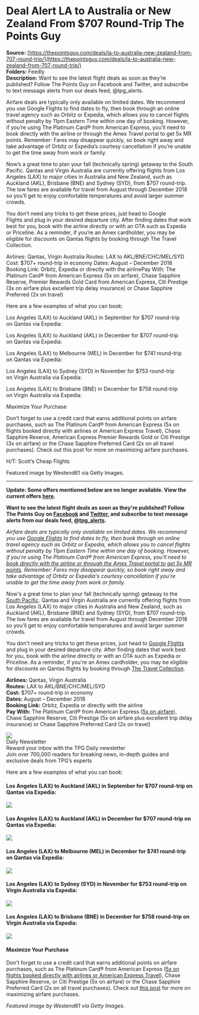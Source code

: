 # Deal Alert LA to Australia or New Zealand From $707 Round-Trip The Points Guy

**Source:** [https://thepointsguy.com/deals/la-to-australia-new-zealand-from-707-round-trip/](https://thepointsguy.com/deals/la-to-australia-new-zealand-from-707-round-trip/)  
**Folders:** Feedly  
**Description:** Want to see the latest flight deals as soon as they’re published? Follow The Points Guy on Facebook and Twitter, and subscribe to text message alerts from our deals feed, @tpg_alerts.

Airfare deals are typically only available on limited dates. We recommend you use Google Flights to find dates to fly, then book through an online travel agency such as Orbitz or Expedia, which allows you to cancel flights without penalty by 11pm Eastern Time within one day of booking. However, if you’re using The Platinum Card® from American Express, you’ll need to book directly with the airline or through the Amex Travel portal to get 5x MR points. Remember: Fares may disappear quickly, so book right away and take advantage of Orbitz or Expedia’s courtesy cancellation if you’re unable to get the time away from work or family.

Now’s a great time to plan your fall (technically spring) getaway to the South Pacific. Qantas and Virgin Australia are currently offering flights from Los Angeles (LAX) to major cities in Australia and New Zealand, such as Auckland (AKL), Brisbane (BNE) and Sydney (SYD), from $707 round-trip. The low fares are available for travel from August through December 2018 so you’ll get to enjoy comfortable temperatures and avoid larger summer crowds.

You don’t need any tricks to get these prices, just head to Google Flights and plug in your desired departure city. After finding dates that work best for you, book with the airline directly or with an OTA such as Expedia or Priceline. As a reminder, if you’re an Amex cardholder, you may be eligible for discounts on Qantas flights by booking through The Travel Collection.

Airlines: Qantas, Virgin Australia
Routes: LAX to AKL/BNE/CHC/MEL/SYD
Cost: $707+ round-trip in economy
Dates: August – December 2018
Booking Link: Orbitz, Expedia or directly with the airlinePay With: The Platinum Card® from American Express (5x on airfare), Chase Sapphire Reserve, Premier Rewards Gold Card from American Express, Citi Prestige (3x on airfare plus excellent trip delay insurance) or Chase Sapphire Preferred (2x on travel)

Here are a few examples of what you can book:

Los Angeles (LAX) to Auckland (AKL) in September for $707 round-trip on Qantas via Expedia:

Los Angeles (LAX) to Auckland (AKL) in December for $707 round-trip on Qantas via Expedia:

Los Angeles (LAX) to Melbourne (MEL) in December for $741 round-trip on Qantas via Expedia:

Los Angeles (LAX) to Sydney (SYD) in November for $753 round-trip on Virgin Australia via Expedia:

Los Angeles (LAX) to Brisbane (BNE) in December for $758 round-trip on Virgin Australia via Expedia:

Maximize Your Purchase

Don’t forget to use a credit card that earns additional points on airfare purchases, such as The Platinum Card® from American Express (5x on flights booked directly with airlines or American Express Travel), Chase Sapphire Reserve, American Express Premier Rewards Gold or Citi Prestige (3x on airfare) or the Chase Sapphire Preferred Card (2x on all travel purchases). Check out this post for more on maximizing airfare purchases.

H/T: Scott’s Cheap Flights

Featured image by Westend61 via Getty Images.


---

<div><p><b>Update: Some offers mentioned below are no longer available. View the current offers <a href="https://thepointsguy.com/credit-cards/best/?tid=post">here</a>.</b></p><p><strong>Want to see the latest flight deals as soon as they're published? Follow The Points Guy on <a href="https://www.facebook.com/thepointsguy">Facebook</a> and <a href="https://twitter.com/thepointsguy">Twitter</a>, and subscribe to text message alerts from our deals feed, @<a href="https://twitter.com/tpg_alerts">tpg_alerts</a>.</strong></p><p><i>Airfare deals are typically only available on limited dates. We recommend you use <a href="https://www.google.com/flights">Google Flights</a> to find dates to fly, then book through an online travel agency such as Orbitz or Expedia, which allows you to cancel flights without penalty by 11pm Eastern Time within one day of booking. However, if you're using The Platinum Card® from American Express, you'll need to <a href="https://thepointsguy.com/credit-cards/reviews/amex-platinum-review/">book directly with the airline or through the Amex Travel portal to get 5x MR points</a>. Remember: Fares may disappear quickly, so book right away and take advantage of Orbitz or Expedia's courtesy cancellation if you're unable to get the time away from work or family.</i></p><p>Now's a great time to plan your fall (technically spring) getaway to the <a href="https://thepointsguy.com/news/tpg-readers-south-pacific-on-points-and-miles/">South Pacific</a>. Qantas and Virgin Australia are currently offering flights from Los Angeles (LAX) to major cities in Australia and New Zealand, such as Auckland (AKL), Brisbane (BNE) and Sydney (SYD), from $707 round-trip. The low fares are available for travel from August through December 2018 so you'll get to enjoy comfortable temperatures and avoid larger summer crowds.</p><p>You don't need any tricks to get these prices, just head to <a href="https://www.google.com/flights/">Google Flights</a> and plug in your desired departure city. After finding dates that work best for you, book with the airline directly or with an OTA such as Expedia or Priceline. As a reminder, if you're an Amex cardholder, you may be eligible for discounts on Qantas flights by booking through <a href="https://thepointsguy.com/news/free-travel-collection-membership-amex-cardholders/">The Travel Collection</a>.</p><p><strong>Airlines: </strong>Qantas, Virgin Australia<br><strong>Routes: </strong>LAX to AKL/BNE/CHC/MEL/SYD<br><strong>Cost:</strong> $707+ round-trip in economy<br><strong>Dates: </strong>August – December 2018<br><strong><b>Booking Link:</b></strong> Orbitz, Expedia or directly with the airline<br><strong>Pay With:</strong> The Platinum Card® from American Express (<a href="https://thepointsguy.com/credit-cards/reviews/amex-platinum-review/">5x on airfare</a>), Chase Sapphire Reserve, Citi Prestige (5x on airfare plus excellent trip delay insurance) or Chase Sapphire Preferred Card (2x on travel)</p><div><picture><img src="https://thepointsguy.com/images/EmailSignUp/daily-dt.svg"></picture><div><div>Daily Newsletter</div><div>Reward your inbox with the TPG Daily newsletter</div><div>Join over 700,000 readers for breaking news, in-depth guides and exclusive deals from TPG’s experts</div></div></div><p>Here are a few examples of what you can book:</p><h4>Los Angeles (LAX) to Auckland (AKL) in September for $707 round-trip on Qantas via Expedia:</h4><div><div><img src="https://runway-media-production.global.ssl.fastly.net/us/originals/2018/07/Screen-Shot-2018-07-27-at-5.47.57-PM.png?width=1080"></div></div><h4>Los Angeles (LAX) to Auckland (AKL) in December for $707 round-trip on Qantas via Expedia:</h4><div><div><img src="https://runway-media-production.global.ssl.fastly.net/us/originals/2018/07/Screen-Shot-2018-07-27-at-5.49.03-PM.png?width=1080"></div></div><h4>Los Angeles (LAX) to Melbourne (MEL) in December for $741 round-trip on Qantas via Expedia:</h4><div><div><img src="https://runway-media-production.global.ssl.fastly.net/us/originals/2018/07/Screen-Shot-2018-07-27-at-5.50.22-PM.png?width=1080"></div></div><h4>Los Angeles (LAX) to Sydney (SYD) in November for $753 round-trip on Virgin Australia via Expedia:</h4><div><div><img src="https://runway-media-production.global.ssl.fastly.net/us/originals/2018/07/Screen-Shot-2018-07-27-at-5.53.36-PM.png?width=1080"></div></div><h4>Los Angeles (LAX) to Brisbane (BNE) in December for $758 round-trip on Virgin Australia via Expedia:</h4><div><div><img src="https://runway-media-production.global.ssl.fastly.net/us/originals/2018/07/Screen-Shot-2018-07-27-at-5.54.44-PM.png?width=1080"></div></div><h4>Maximize Your Purchase</h4><p>Don't forget to use a credit card that earns additional points on airfare purchases, such as The Platinum Card® from American Express (<a href="https://thepointsguy.com/credit-cards/reviews/amex-platinum-review/">5x on flights booked directly with airlines or American Express Travel</a>), Chase Sapphire Reserve, or Citi Prestige (5x on airfare) or the Chase Sapphire Preferred Card (2x on all travel purchases). Check out <a href="https://thepointsguy.com/credit-cards/best-cards-airfare-purchases/">this post</a> for more on maximizing airfare purchases.</p><p><i>Featured image by Westend61 via Getty Images.</i></p></div>